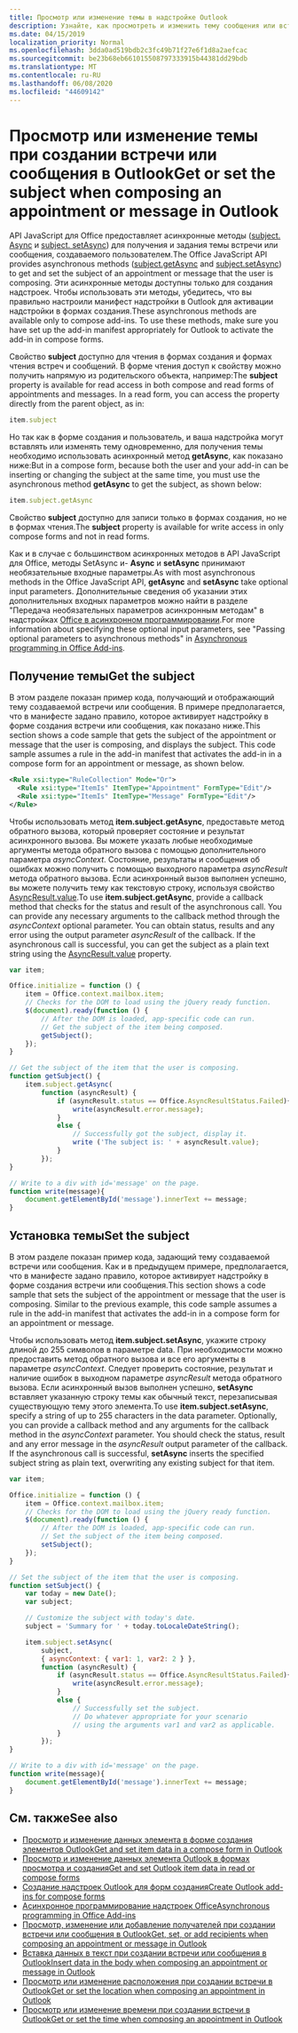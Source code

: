 ```yaml
---
title: Просмотр или изменение темы в надстройке Outlook
description: Узнайте, как просмотреть и изменить тему сообщения или встречи в надстройке Outlook.
ms.date: 04/15/2019
localization_priority: Normal
ms.openlocfilehash: 3dda0ad519bdb2c3fc49b71f27e6f1d8a2aefcac
ms.sourcegitcommit: be23b68eb661015508797333915b44381dd29bdb
ms.translationtype: MT
ms.contentlocale: ru-RU
ms.lasthandoff: 06/08/2020
ms.locfileid: "44609142"
---
```

# <a name="get-or-set-the-subject-when-composing-an-appointment-or-message-in-outlook"></a><span data-ttu-id="d3b4c-103">Просмотр или изменение темы при создании встречи или сообщения в Outlook</span><span class="sxs-lookup"><span data-stu-id="d3b4c-103">Get or set the subject when composing an appointment or message in Outlook</span></span>

<span data-ttu-id="d3b4c-104">API JavaScript для Office предоставляет асинхронные методы ([subject. Async](/javascript/api/outlook/office.Subject#getasync-options--callback-) и [subject. setAsync](/javascript/api/outlook/office.Subject#setasync-subject--options--callback-)) для получения и задания темы встречи или сообщения, создаваемого пользователем.</span><span class="sxs-lookup"><span data-stu-id="d3b4c-104">The Office JavaScript API provides asynchronous methods ([subject.getAsync](/javascript/api/outlook/office.Subject#getasync-options--callback-) and [subject.setAsync](/javascript/api/outlook/office.Subject#setasync-subject--options--callback-)) to get and set the subject of an appointment or message that the user is composing.</span></span> <span data-ttu-id="d3b4c-105">Эти асинхронные методы доступны только для создания надстроек. Чтобы использовать эти методы, убедитесь, что вы правильно настроили манифест надстройки в Outlook для активации надстройки в формах создания.</span><span class="sxs-lookup"><span data-stu-id="d3b4c-105">These asynchronous methods are available only to compose add-ins. To use these methods, make sure you have set up the add-in manifest appropriately for Outlook to activate the add-in in compose forms.</span></span>

<span data-ttu-id="d3b4c-p102">Свойство **subject** доступно для чтения в формах создания и формах чтения встреч и сообщений. В форме чтения доступ к свойству можно получить напрямую из родительского объекта, например:</span><span class="sxs-lookup"><span data-stu-id="d3b4c-p102">The **subject** property is available for read access in both compose and read forms of appointments and messages. In a read form, you can access the property directly from the parent object, as in:</span></span>

```js
item.subject
```

<span data-ttu-id="d3b4c-108">Но так как в форме создания и пользователь, и ваша надстройка могут вставлять или изменять тему одновременно, для получения темы необходимо использовать асинхронный метод **getAsync**, как показано ниже:</span><span class="sxs-lookup"><span data-stu-id="d3b4c-108">But in a compose form, because both the user and your add-in can be inserting or changing the subject at the same time, you must use the asynchronous method **getAsync** to get the subject, as shown below:</span></span>

```js
item.subject.getAsync
```

<span data-ttu-id="d3b4c-109">Свойство **subject** доступно для записи только в формах создания, но не в формах чтения.</span><span class="sxs-lookup"><span data-stu-id="d3b4c-109">The **subject** property is available for write access in only compose forms and not in read forms.</span></span>

<span data-ttu-id="d3b4c-110">Как и в случае с большинством асинхронных методов в API JavaScript для Office, методы SetAsync и- **Async** и **setAsync** принимают необязательные входные параметры.</span><span class="sxs-lookup"><span data-stu-id="d3b4c-110">As with most asynchronous methods in the Office JavaScript API, **getAsync** and **setAsync** take optional input parameters.</span></span> <span data-ttu-id="d3b4c-111">Дополнительные сведения об указании этих дополнительных входных параметров можно найти в разделе "Передача необязательных параметров асинхронным методам" в надстройках [Office в асинхронном программировании](../develop/asynchronous-programming-in-office-add-ins.md).</span><span class="sxs-lookup"><span data-stu-id="d3b4c-111">For more information about specifying these optional input parameters, see "Passing optional parameters to asynchronous methods" in [Asynchronous programming in Office Add-ins](../develop/asynchronous-programming-in-office-add-ins.md).</span></span>


## <a name="get-the-subject"></a><span data-ttu-id="d3b4c-112">Получение темы</span><span class="sxs-lookup"><span data-stu-id="d3b4c-112">Get the subject</span></span>

<span data-ttu-id="d3b4c-p104">В этом разделе показан пример кода, получающий и отображающий тему создаваемой встречи или сообщения. В примере предполагается, что в манифесте задано правило, которое активирует надстройку в форме создания встречи или сообщения, как показано ниже.</span><span class="sxs-lookup"><span data-stu-id="d3b4c-p104">This section shows a code sample that gets the subject of the appointment or message that the user is composing, and displays the subject. This code sample assumes a rule in the add-in manifest that activates the add-in in a compose form for an appointment or message, as shown below.</span></span>


```XML
<Rule xsi:type="RuleCollection" Mode="Or">
  <Rule xsi:type="ItemIs" ItemType="Appointment" FormType="Edit"/>
  <Rule xsi:type="ItemIs" ItemType="Message" FormType="Edit"/>
</Rule>

```

<span data-ttu-id="d3b4c-p105">Чтобы использовать метод **item.subject.getAsync**, предоставьте метод обратного вызова, который проверяет состояние и результат асинхронного вызова. Вы можете указать любые необходимые аргументы метода обратного вызова с помощью дополнительного параметра  _asyncContext_. Состояние, результаты и сообщения об ошибках можно получить с помощью выходного параметра _asyncResult_ метода обратного вызова. Если асинхронный вызов выполнен успешно, вы можете получить тему как текстовую строку, используя свойство [AsyncResult.value](/javascript/api/office/office.asyncresult#value).</span><span class="sxs-lookup"><span data-stu-id="d3b4c-p105">To use **item.subject.getAsync**, provide a callback method that checks for the status and result of the asynchronous call. You can provide any necessary arguments to the callback method through the  _asyncContext_ optional parameter. You can obtain status, results and any error using the output parameter _asyncResult_ of the callback. If the asynchronous call is successful, you can get the subject as a plain text string using the [AsyncResult.value](/javascript/api/office/office.asyncresult#value) property.</span></span>


```js
var item;

Office.initialize = function () {
    item = Office.context.mailbox.item;
    // Checks for the DOM to load using the jQuery ready function.
    $(document).ready(function () {
        // After the DOM is loaded, app-specific code can run.
        // Get the subject of the item being composed.
        getSubject();
    });
}

// Get the subject of the item that the user is composing.
function getSubject() {
    item.subject.getAsync(
        function (asyncResult) {
            if (asyncResult.status == Office.AsyncResultStatus.Failed){
                write(asyncResult.error.message);
            }
            else {
                // Successfully got the subject, display it.
                write ('The subject is: ' + asyncResult.value);
            }
        });
}

// Write to a div with id='message' on the page.
function write(message){
    document.getElementById('message').innerText += message; 
}
```


## <a name="set-the-subject"></a><span data-ttu-id="d3b4c-119">Установка темы</span><span class="sxs-lookup"><span data-stu-id="d3b4c-119">Set the subject</span></span>


<span data-ttu-id="d3b4c-p106">В этом разделе показан пример кода, задающий тему создаваемой встречи или сообщения. Как и в предыдущем примере, предполагается, что в манифесте задано правило, которое активирует надстройку в форме создания встречи или сообщения.</span><span class="sxs-lookup"><span data-stu-id="d3b4c-p106">This section shows a code sample that sets the subject of the appointment or message that the user is composing. Similar to the previous example, this code sample assumes a rule in the add-in manifest that activates the add-in in a compose form for an appointment or message.</span></span>

<span data-ttu-id="d3b4c-p107">Чтобы использовать метод **item.subject.setAsync**, укажите строку длиной до 255 символов в параметре data. При необходимости можно предоставить метод обратного вызова и все его аргументы в параметре _asyncContext_. Следует проверить состояние, результат и наличие ошибок в выходном параметре _asyncResult_ метода обратного вызова. Если асинхронный вызов выполнен успешно, **setAsync** вставляет указанную строку темы как обычный текст, перезаписывая существующую тему этого элемента.</span><span class="sxs-lookup"><span data-stu-id="d3b4c-p107">To use **item.subject.setAsync**, specify a string of up to 255 characters in the data parameter. Optionally, you can provide a callback method and any arguments for the callback method in the  _asyncContext_ parameter. You should check the status, result and any error message in the _asyncResult_ output parameter of the callback. If the asynchronous call is successful, **setAsync** inserts the specified subject string as plain text, overwriting any existing subject for that item.</span></span>

```js
var item;

Office.initialize = function () {
    item = Office.context.mailbox.item;
    // Checks for the DOM to load using the jQuery ready function.
    $(document).ready(function () {
        // After the DOM is loaded, app-specific code can run.
        // Set the subject of the item being composed.
        setSubject();
    });
}

// Set the subject of the item that the user is composing.
function setSubject() {
    var today = new Date();
    var subject;

    // Customize the subject with today's date.
    subject = 'Summary for ' + today.toLocaleDateString();

    item.subject.setAsync(
        subject,
        { asyncContext: { var1: 1, var2: 2 } },
        function (asyncResult) {
            if (asyncResult.status == Office.AsyncResultStatus.Failed){
                write(asyncResult.error.message);
            }
            else {
                // Successfully set the subject.
                // Do whatever appropriate for your scenario
                // using the arguments var1 and var2 as applicable.
            }
        });
}

// Write to a div with id='message' on the page.
function write(message){
    document.getElementById('message').innerText += message; 
}
```


## <a name="see-also"></a><span data-ttu-id="d3b4c-126">См. также</span><span class="sxs-lookup"><span data-stu-id="d3b4c-126">See also</span></span>

- [<span data-ttu-id="d3b4c-127">Просмотр и изменение данных элемента в форме создания элементов Outlook</span><span class="sxs-lookup"><span data-stu-id="d3b4c-127">Get and set item data in a compose form in Outlook</span></span>](get-and-set-item-data-in-a-compose-form.md)   
- [<span data-ttu-id="d3b4c-128">Просмотр и изменение данных элемента Outlook в формах просмотра и создания</span><span class="sxs-lookup"><span data-stu-id="d3b4c-128">Get and set Outlook item data in read or compose forms</span></span>](item-data.md)    
- [<span data-ttu-id="d3b4c-129">Создание надстроек Outlook для форм создания</span><span class="sxs-lookup"><span data-stu-id="d3b4c-129">Create Outlook add-ins for compose forms</span></span>](compose-scenario.md)    
- [<span data-ttu-id="d3b4c-130">Асинхронное программирование надстроек Office</span><span class="sxs-lookup"><span data-stu-id="d3b4c-130">Asynchronous programming in Office Add-ins</span></span>](../develop/asynchronous-programming-in-office-add-ins.md)
- [<span data-ttu-id="d3b4c-131">Просмотр, изменение или добавление получателей при создании встречи или сообщения в Outlook</span><span class="sxs-lookup"><span data-stu-id="d3b4c-131">Get, set, or add recipients when composing an appointment or message in Outlook</span></span>](get-set-or-add-recipients.md)  
- [<span data-ttu-id="d3b4c-132">Вставка данных в текст при создании встречи или сообщения в Outlook</span><span class="sxs-lookup"><span data-stu-id="d3b4c-132">Insert data in the body when composing an appointment or message in Outlook</span></span>](insert-data-in-the-body.md)   
- [<span data-ttu-id="d3b4c-133">Просмотр или изменение расположения при создании встречи в Outlook</span><span class="sxs-lookup"><span data-stu-id="d3b4c-133">Get or set the location when composing an appointment in Outlook</span></span>](get-or-set-the-location-of-an-appointment.md) 
- [<span data-ttu-id="d3b4c-134">Просмотр или изменение времени при создании встречи в Outlook</span><span class="sxs-lookup"><span data-stu-id="d3b4c-134">Get or set the time when composing an appointment in Outlook</span></span>](get-or-set-the-time-of-an-appointment.md)
    
